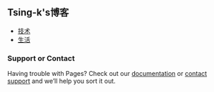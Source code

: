 ## Tsing-k's博客

- [技术](./tech/tech.md)
- [生活](./life/life.md)

### Support or Contact

Having trouble with Pages? Check out our [documentation](https://docs.github.com/categories/github-pages-basics/) or [contact support](https://support.github.com/contact) and we’ll help you sort it out.
